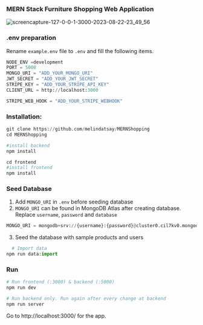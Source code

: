 ### MERN Stack Furniture Shopping Web Application
[](url)
![screencapture-127-0-0-1-3000-2023-08-22-23_49_56](https://github.com/melindatsay/MERNShopping/assets/22477611/fe1dd683-1f3b-4f19-9c66-a833fee0ba75)

### .env preparation

Rename `example.env` file to `.env` and fill the following items.

```python
NODE_ENV =development
PORT = 5000
MONGO_URI = "ADD_YOUR_MONGO_URI"
JWT_SECRET = "ADD_YOUR_JWT_SECRET"
STRIPE_KEY = "ADD_YOUR_STRIPE_API_KEY"
CLIENT_URL = http://localhost:3000

STRIPE_WEB_HOOK = "ADD_YOUR_STRIPE_WEBHOOK"
```

### Installation:

```python
git clone https://github.com/melindatsay/MERNShopping
cd MERNShopping

#install backend
npm install

cd frontend
#install frontend
npm install
```

### Seed Database

1.  Add `MONGO_URI` in `.env` before seeding database
2.  `MONGO_URI` can be found in MongoDB Atlas after creating database. Replace `username`, `password` and `database`

```python
MONGO_URI = mongodb+srv://{username}:{password}@cluster0.cil7kv0.mongodb.net/{database}?retryWrites=true&w=majority
```

3. Seed the database with sample products and users

```python
  # Import data
npm run data:import
```

### Run

```python
# Run frontend (:3000) & backend (:5000)
npm run dev

# Run backend only. Run again after every change at backend
npm run server
```

Go to http://localhost:3000/ for the app.
